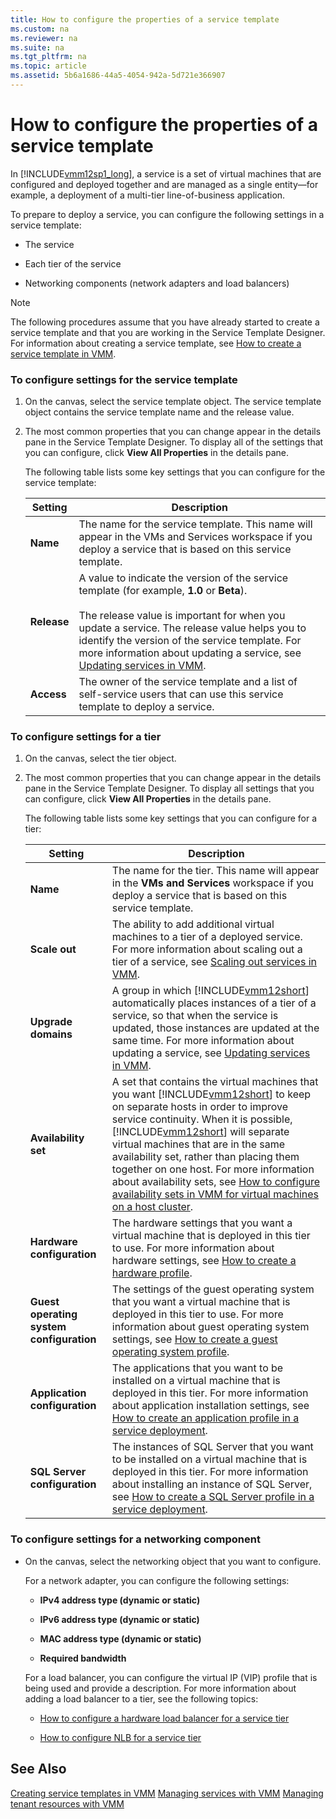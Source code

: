 ```yaml
---
title: How to configure the properties of a service template
ms.custom: na
ms.reviewer: na
ms.suite: na
ms.tgt_pltfrm: na
ms.topic: article
ms.assetid: 5b6a1686-44a5-4054-942a-5d721e366907
---
```

# How to configure the properties of a service template
In [!INCLUDE[vmm12sp1_long](./Token/vmm12sp1_long_md.md)], a service is a set of virtual machines that are configured and deployed together and are managed as a single entity—for example, a deployment of a multi\-tier line\-of\-business application.

To prepare to deploy a service, you can configure the following settings in a service template:

-   The service

-   Each tier of the service

-   Networking components \(network adapters and load balancers\)

> [!NOTE]
> The following procedures assume that you have already started to create a service template and that you are working in the Service Template Designer. For information about creating a service template, see [How to create a service template in VMM](./How-to-create-a-service-template-in-VMM.md).

### To configure settings for the service template

1.  On the canvas, select the service template object. The service template object contains the service template name and the release value.

2.  The most common properties that you can change appear in the details pane in the Service Template Designer. To display all of the settings that you can configure, click **View All Properties** in the details pane.

    The following table lists some key settings that you can configure for the service template:

    |Setting|Description|
    |-----------|---------------|
    |**Name**|The name for the service template. This name will appear in the VMs and Services workspace if you deploy a service that is based on this service template.|
    |**Release**|A value to indicate the version of the service template \(for example, **1.0** or **Beta**\).<br /><br />The release value is important for when you update a service. The release value helps you to identify the version of the service template. For more information about updating a service, see [Updating services in VMM](./Updating-services-in-VMM.md).|
    |**Access**|The owner of the service template and a list of self\-service users that can use this service template to deploy a service.|

### To configure settings for a tier

1.  On the canvas, select the tier object.

2.  The most common properties that you can change appear in the details pane in the Service Template Designer. To display all settings that you can configure, click **View All Properties** in the details pane.

    The following table lists some key settings that you can configure for a tier:

    |Setting|Description|
    |-----------|---------------|
    |**Name**|The name for the tier. This name will appear in the **VMs and Services** workspace if you deploy a service that is based on this service template.|
    |**Scale out**|The ability to add additional virtual machines to a tier of a deployed service. For more information about scaling out a tier of a service, see [Scaling out services in VMM](./Scaling-out-services-in-VMM.md).|
    |**Upgrade domains**|A group in which [!INCLUDE[vmm12short](./Token/vmm12short_md.md)] automatically places instances of a tier of a service, so that when the service is updated, those instances are updated at the same time. For more information about updating a service, see [Updating services in VMM](./Updating-services-in-VMM.md).|
    |**Availability set**|A set that contains the virtual machines that you want [!INCLUDE[vmm12short](./Token/vmm12short_md.md)] to keep on separate hosts in order to improve service continuity. When it is possible, [!INCLUDE[vmm12short](./Token/vmm12short_md.md)] will separate virtual machines that are in the same availability set, rather than placing them together on one host. For more information about availability sets, see [How to configure availability sets in VMM for virtual machines on a host cluster](./How-to-configure-availability-sets-in-VMM-for-virtual-machines-on-a-host-cluster.md).|
    |**Hardware configuration**|The hardware settings that you want a virtual machine that is deployed in this tier to use. For more information about hardware settings, see [How to create a hardware profile](./How-to-create-a-hardware-profile.md).|
    |**Guest operating system configuration**|The settings of the guest operating system that you want a virtual machine that is deployed in this tier to use. For more information about guest operating system settings, see [How to create a guest operating system profile](./How-to-create-a-guest-operating-system-profile.md).|
    |**Application configuration**|The applications that you want to be installed on a virtual machine that is deployed in this tier. For more information about application installation settings, see [How to create an application profile in a service deployment](./How-to-create-an-application-profile-in-a-service-deployment.md).|
    |**SQL Server configuration**|The instances of SQL Server that you want to be installed on a virtual machine that is deployed in this tier. For more information about installing an instance of SQL Server, see [How to create a SQL Server profile in a service deployment](./How-to-create-a-SQL-Server-profile-in-a-service-deployment.md).|

### To configure settings for a networking component

-   On the canvas, select the networking object that you want to configure.

    For a network adapter, you can configure the following settings:

    -   **IPv4 address type \(dynamic or static\)**

    -   **IPv6 address type \(dynamic or static\)**

    -   **MAC address type \(dynamic or static\)**

    -   **Required bandwidth**

    For a load balancer, you can configure the virtual IP \(VIP\) profile that is being used and provide a description. For more information about adding a load balancer to a tier, see the following topics:

    -   [How to configure a hardware load balancer for a service tier](./How-to-configure-a-hardware-load-balancer-for-a-service-tier.md)

    -   [How to configure NLB for a service tier](./How-to-configure-NLB-for-a-service-tier.md)

## See Also
[Creating service templates in VMM](./Creating-service-templates-in-VMM.md)
[Managing services with VMM](./Managing-services-with-VMM.md)
[Managing tenant resources with VMM](./Managing-tenant-resources-with-VMM.md)


